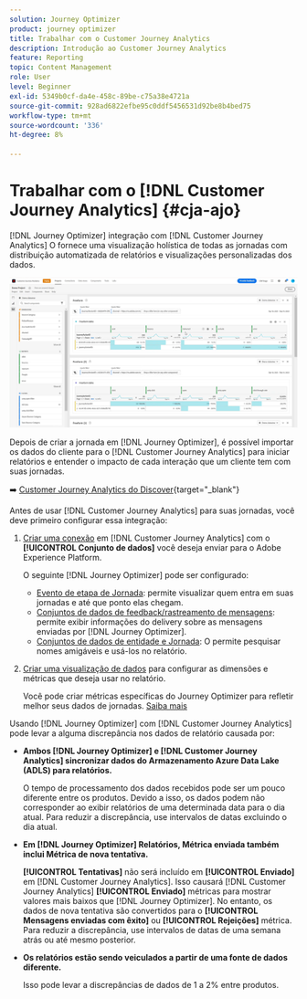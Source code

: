```yaml
---
solution: Journey Optimizer
product: journey optimizer
title: Trabalhar com o Customer Journey Analytics
description: Introdução ao Customer Journey Analytics
feature: Reporting
topic: Content Management
role: User
level: Beginner
exl-id: 5349b0cf-da4e-458c-89be-c75a38e4721a
source-git-commit: 928ad6822efbe95c0ddf5456531d92be8b4bed75
workflow-type: tm+mt
source-wordcount: '336'
ht-degree: 8%

---
```


# Trabalhar com o [!DNL Customer Journey Analytics] {#cja-ajo}


[!DNL Journey Optimizer] integração com [!DNL Customer Journey Analytics] O fornece uma visualização holística de todas as jornadas com distribuição automatizada de relatórios e visualizações personalizadas dos dados.

![](assets/cja.png)

Depois de criar a jornada em [!DNL Journey Optimizer], é possível importar os dados do cliente para o [!DNL Customer Journey Analytics] para iniciar relatórios e entender o impacto de cada interação que um cliente tem com suas jornadas.

➡️ [Customer Journey Analytics do Discover](https://docs.adobe.com/content/help/pt-BR/experience-cloud/user-guides/home.translate.html){target="_blank"}

Antes de usar [!DNL Customer Journey Analytics] para suas jornadas, você deve primeiro configurar essa integração:

1. [Criar uma conexão](https://experienceleague.adobe.com/docs/analytics-platform/using/cja-connections/create-connection.html?lang=pt-BR) em [!DNL Customer Journey Analytics] com o **[!UICONTROL Conjunto de dados]** você deseja enviar para o Adobe Experience Platform.

   O seguinte [!DNL Journey Optimizer] pode ser configurado:
   * [Evento de etapa de Jornada](../data/datasets-query-examples.md#journey-step-event): permite visualizar quem entra em suas jornadas e até que ponto elas chegam.
   * [Conjuntos de dados de feedback/rastreamento de mensagens](../data/datasets-query-examples.md#message-feedback-event-dataset): permite exibir informações do delivery sobre as mensagens enviadas por [!DNL Journey Optimizer].
   * [Conjuntos de dados de entidade e Jornada](../data/datasets-query-examples.md#entity-dataset): O permite pesquisar nomes amigáveis e usá-los no relatório.

1. [Criar uma visualização de dados](https://experienceleague.adobe.com/docs/analytics-platform/using/cja-dataviews/create-dataview.html?lang=pt-BR) para configurar as dimensões e métricas que deseja usar no relatório.

   Você pode criar métricas específicas do Journey Optimizer para refletir melhor seus dados de jornadas. [Saiba mais](https://experienceleague.adobe.com/docs/analytics-platform/using/integrations/ajo.html#configure-the-data-view-to-accommodate-journey-optimizer-dimensions-and-metrics)


Usando [!DNL Journey Optimizer] com [!DNL Customer Journey Analytics] pode levar a alguma discrepância nos dados de relatório causada por:

* **Ambos [!DNL Journey Optimizer] e [!DNL Customer Journey Analytics] sincronizar dados do Armazenamento Azure Data Lake (ADLS) para relatórios.**

   O tempo de processamento dos dados recebidos pode ser um pouco diferente entre os produtos. Devido a isso, os dados podem não corresponder ao exibir relatórios de uma determinada data para o dia atual. Para reduzir a discrepância, use intervalos de datas excluindo o dia atual.

* **Em [!DNL Journey Optimizer] Relatórios, Métrica enviada também inclui Métrica de nova tentativa.**

   **[!UICONTROL Tentativas]** não será incluído em **[!UICONTROL Enviado]** em [!DNL Customer Journey Analytics]. Isso causará [!DNL Customer Journey Analytics] **[!UICONTROL Enviado]** métricas para mostrar valores mais baixos que [!DNL Journey Optimizer]. No entanto, os dados de nova tentativa são convertidos para o **[!UICONTROL Mensagens enviadas com êxito]** ou **[!UICONTROL Rejeições]** métrica.
Para reduzir a discrepância, use intervalos de datas de uma semana atrás ou até mesmo posterior.

* **Os relatórios estão sendo veiculados a partir de uma fonte de dados diferente.**

   Isso pode levar a discrepâncias de dados de 1 a 2% entre produtos.

